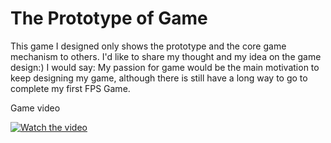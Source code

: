 # The Prototype of Game


This game I designed only shows the prototype and the core game mechanism to others.
I'd like to share my thought and my idea on the game design:) I would say: My passion for game would be the main motivation to keep designing my game, although there is still have a long way to go to complete my first FPS Game.


Game video


[![Watch the video](https://i.imgur.com/vKb2F1B.png)](https://www.youtube.com/watch?v=vMIXJKCuHDE)


